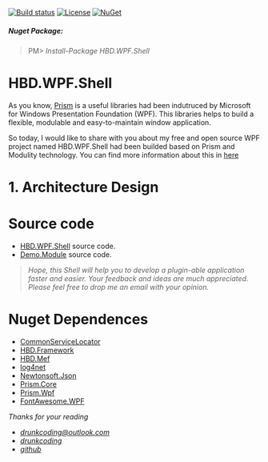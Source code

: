 [![Build status](https://ci.appveyor.com/api/projects/status/1spy9dmaoxh3ie3q)](https://ci.appveyor.com/project/baoduy/hbd-wpf-shell)
[![License](https://img.shields.io/github/license/mashape/apistatus.svg)](https://opensource.org/licenses/MIT)
[![NuGet](https://img.shields.io/nuget/v/HBD.WPF.SHELL.svg?maxAge=2592000)](https://www.nuget.org/packages/HBD.WPF.Shell/)

##### Nuget Package:
>PM> *Install-Package HBD.WPF.Shell*

# HBD.WPF.Shell
As you know, [Prism](https://github.com/PrismLibrary/) is a useful libraries had been indutruced by Microsoft for Windows Presentation Foundation (WPF).
This libraries helps to build a flexible, modulable and easy-to-maintain window application.

So today, I would like to share with you about my free and open source WPF project named HBD.WPF.Shell had been builded based on Prism and Modulity technology. 
You can find more information about this in [here](https://msdn.microsoft.com/en-us/library/ff921153(v=pandp.40).aspx)

# 1. Architecture Design

# Source code
- [HBD.WPF.Shell](https://github.com/baoduy/HBD.WPF.Shell) source code.
- [Demo.Module]() source code.

>*Hope, this Shell will help you to develop a plugin-able application faster and easier.
>Your feedback and ideas are much appreciated.
>Please feel free to drop me an email with your opinion.*

# Nuget Dependences
- [CommonServiceLocator](https://www.nuget.org/packages/CommonServiceLocator/)
- [HBD.Framework](https://www.nuget.org/packages/HBD.Framework/)
- [HBD.Mef](https://www.nuget.org/packages/HBD.Mef/)
- [log4net](https://www.nuget.org/packages/log4net/)
- [Newtonsoft.Json](https://www.nuget.org/packages/Newtonsoft.Json/)
- [Prism.Core](https://www.nuget.org/packages/Prism.Core/)
- [Prism.Wpf](https://www.nuget.org/packages/Prism.Wpf/)
- [FontAwesome.WPF](https://www.nuget.org/packages/FontAwesome.WPF)

*Thanks for your reading*
- *[drunkcoding@outlook.com](mailto:drunkcoding@outlook)*
- *[drunkcoding](https://drunkcoding.net)*
- *[github](https://github.com/baoduy)*
